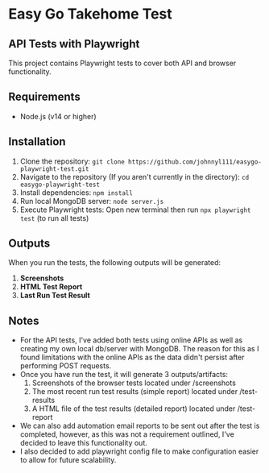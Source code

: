 # Easy Go Takehome Test

## API Tests with Playwright

This project contains Playwright tests to cover both API and browser functionality.

## Requirements

- Node.js (v14 or higher)

## Installation

1. Clone the repository:
   `git clone https://github.com/johnnyl111/easygo-playwright-test.git`
2. Navigate to the repository (If you aren't currently in the directory): `cd easygo-playwright-test`
3. Install dependencies: `npm install`
4. Run local MongoDB server: `node server.js`
5. Execute Playwright tests: Open new terminal then run `npx playwright test` (to run all tests)

## Outputs

When you run the tests, the following outputs will be generated:
1. **Screenshots**
2. **HTML Test Report**
3. **Last Run Test Result** 

## Notes
- For the API tests, I've added both tests using online APIs as well as creating my own local db/server with MongoDB. The reason for this as I found limitations with the online APIs as the data didn't persist after performing POST requests.
- Once you have run the test, it will generate 3 outputs/artifacts:
   1. Screenshots of the browser tests located under /screenshots
   2. The most recent run test results (simple report) located under /test-results
   3. A HTML file of the test results (detailed report) located under /test-report
- We can also add automation email reports to be sent out after the test is completed, however, as this was not a requirement outlined, I've decided to leave this functionality out.
- I also decided to add playwright config file to make configuration easier to allow for future scalability.
